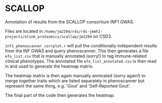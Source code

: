 # SCALLOP
Annotation of results from the SCALLOP consortium INF1 GWAS.

Files are located in `/home/jm2294/rds/rds-jmmh2-projects/olink_proteomics/scallop/jm2294` on CSD3.

`inf1_phenoscanner_corrplot.r` will pull the conditionally independent results from the INF GWAS and query phenoscanner. This then generates a file `efo_list.csv` that is manually annotated (sorry!) to tag immune-related clinical phenotypes. The annotated file `efo_list_annotated.csv` is then read in and used to generate the heatmap matrix. 

The heatmap matrix is then again manually anntoated (sorry again!) to merge together traits which are listed separately in phenoscanner but represent the same thing, e.g. 'Gout' and 'Self-Reported Gout'.

The final part of the code then generates the heatmap.
